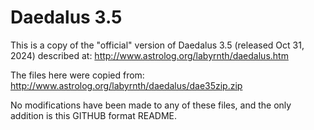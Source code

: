 # Daedalus 3.5
This is a copy of the "official" version of Daedalus 3.5 (released Oct 31, 2024) described at: http://www.astrolog.org/labyrnth/daedalus.htm

The files here were copied from: http://www.astrolog.org/labyrnth/daedalus/dae35zip.zip

No modifications have been made to any of these files, and the only addition is this GITHUB format README.
